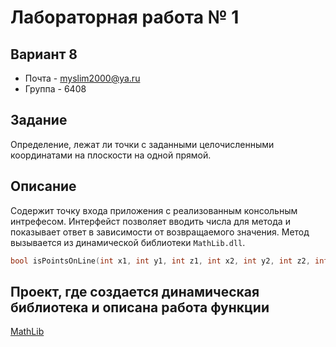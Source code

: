 # Лабораторная работа № 1
## Вариант 8
* Почта  - myslim2000@ya.ru
* Группа - 6408

## Задание
  Определение, лежат ли точки с заданными целочисленными координатами на плоскости на одной прямой.

## Описание
Содержит точку входа приложения с реализованным консольным интрефесом.
Интерфейст позволяет вводить числа для метода и показывает ответ в зависимости от возвращаемого значения.
Метод вызывается из динамической библиотеки `MathLib.dll`.
```cpp
bool isPointsOnLine(int x1, int y1, int z1, int x2, int y2, int z2, int x3, int y3, int z3)
```

## Проект, где создается динамическая библиотека и описана работа функции
[MathLib](https://github.com/M0G1/MathLib)
